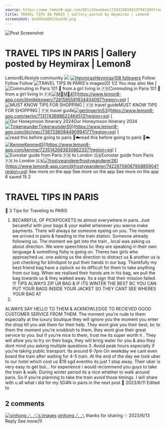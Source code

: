 ```yaml
---
source: https://www.lemon8-app.com/@blithewoman/7243338344237941249?region=sg
title: TRAVEL TIPS IN PARIS | Gallery posted by Heymirax | Lemon8
screenshot: bed90ab0023bad3d.png
---
```



![Post Screenshot](bed90ab0023bad3d.png)
# TRAVEL TIPS IN PARIS | Gallery posted by Heymirax | Lemon8
[](https://www.lemon8-app.com/feed/foryou?region=sg)
Lemon8Lifestyle community
[](https://www.lemon8-app.com/search/sug?region=sg)![](https://lemon8.onelink.me/FMQw?pid=website_direct&af_force_dp=false&af_dp=snssdk2657%3A%2F%2Farticle_detail_page%3Fgroup_id%3D7243338344237941249%26pid%3Dwebsite_direct&retargeting=true&ab_version=73512074&af_web_dp=https%3A%2F%2Fplay.google.com%2Fstore%2Fapps%2Fdetails%3Fid%3Dcom.bd.nproject&amp_extra=%7B%22seo_page_id%22%3A%22477048297399299429%22%2C%22traffic_type%22%3A%22website_direct%22%2C%22web_id%22%3A%227481730929053271559%22%2C%22enter_position%22%3A%22smart_banner%22%2C%22enter_page_id%22%3A%227243338344237941249%22%2C%22enter_page_type%22%3A%22article%22%7D)
[![Heymirax](https://p16-lemon8-sign-sg.tiktokcdn.com/user-avatar-alisg/abd267e86d86daf95c5b3bcff7e0adf6~tplv-sdweummd6v-shrink:120:0:q75.webp?lk3s=66c60501&source=feed_user&x-expires=1744588800&x-signature=xggEoqZTMM3XS49ljJeXe5FjNNE%3D)](https://www.lemon8-app.com/@blithewoman?region=sg)[Heymirax108 followers](https://www.lemon8-app.com/@blithewoman?region=sg)
Follow
Follow
Follow
![TRAVEL TIPS IN PARIS's images\(0\)](https://p16-lemon8-sign-sg.tiktokcdn.com/tos-alisg-v-a3e477-sg/2ecca844152d46b9b6fde9586ee9314d~tplv-sdweummd6v-wap-logo-v1:QGJsaXRoZXdvbWFu:1080:0.webp?lk3s=66c60501&source=wap_large_logo_image&x-expires=1744588800&x-signature=OLdF1%2BLAqi1r%2BUMmDqOBM3p6oj8%3D)
1/2
You may also like
[![Commuting in Paris 101 📌 from a girl living in 🇫🇷](https://p16-lemon8-sign-sg.tiktokcdn.com/tos-alisg-v-a3e477-sg/oschztFhehVQIkbScAygfC0NE62rEAM9ABMAjy~tplv-sdweummd6v-shrink:640:0:q50.webp?lk3s=66c60501&source=seo_middle_feed_list&x-expires=1773532800&x-signature=bN8TRlLIiDAhsxMKLzV%2FAmDxM%2BM%3D)Commuting in Paris 101 📌 from a girl living in 🇫🇷[![M🐹](https://p16-lemon8-sign-sg.tiktokcdn.com/user-avatar-alisg/22841b927145faaa47200d610badc62f~tplv-sdweummd6v-shrink:120:0:q75.jpeg?lk3s=66c60501&source=feed_user&x-expires=1744588800&x-signature=agmEW1sci7ATer6HhcTuUIuKcFU%3D)M🐹41](https://www.lemon8-app.com/@mikkkowen?region=sg)](https://www.lemon8-app.com/@mikkkowen/7281595581934404097?region=sg)
[![MUST KNOW TIPS FOR SHOPPING | 🇫🇷 travel guide](https://p16-lemon8-sign-sg.tiktokcdn.com/tos-alisg-v-a3e477-sg/e70b0b7337364bddacb3b83455b7664e~tplv-sdweummd6v-shrink:640:0:q50.webp?lk3s=66c60501&source=seo_middle_feed_list&x-expires=1773532800&x-signature=5SH9naijRl5ueSNJbryY3GnE%2Fvg%3D)MUST KNOW TIPS FOR SHOPPING | 🇫🇷 travel guide[![gerlin](https://p16-lemon8-sign-sg.tiktokcdn.com/user-avatar-alisg/6f04202a7bd931043bd772c8d7e8c02c~tplv-sdweummd6v-shrink:120:0:q75.jpeg?lk3s=66c60501&source=feed_user&x-expires=1744588800&x-signature=QY8lyuGPxvqyvTuNbaqirA2xDQs%3D)gerlin53](https://www.lemon8-app.com/gerlin?region=sg)](https://www.lemon8-app.com/gerlin/7131743698622464513?region=sg)
[![Our Honeymoon Itinerary 2024](https://p16-lemon8-sign-sg.tiktokcdn.com/tos-alisg-v-a3e477-sg/oUsOAGPIQALBGMZe2Ai8DAYeEB2RfTJ8IQeJAw~tplv-sdweummd6v-shrink:640:0:q50.webp?lk3s=66c60501&source=seo_middle_feed_list&x-expires=1773532800&x-signature=dzPFY%2B1OctCHCAQHpLKDm4H%2BtF0%3D)Our Honeymoon Itinerary 2024[![Tinkerwunder](https://p16-lemon8-sign-sg.tiktokcdn.com/user-avatar-alisg/9045c137b081e08f83efae59b86a88c5~tplv-sdweummd6v-shrink:120:0:q75.jpeg?lk3s=66c60501&source=feed_user&x-expires=1744588800&x-signature=EEWruftxhIPp7jXFfGrSE3C2YnY%3D)Tinkerwunder50](https://www.lemon8-app.com/@cjyjec?region=sg)](https://www.lemon8-app.com/@cjyjec/7367336084490994177?region=sg)
[![read this before going to paris 🧳☁️](https://p16-lemon8-sign-sg.tiktokcdn.com/tos-alisg-v-a3e477-sg/0887eb1fb43e43939e44f1fc283c2c5b~tplv-sdweummd6v-shrink:640:0:q50.webp?lk3s=66c60501&source=seo_middle_feed_list&x-expires=1773532800&x-signature=9WXUSsZuMooBMuTFh%2FM7Mk0Cgaw%3D)read this before going to paris 🧳☁️[![Kenme](https://p16-lemon8-sign-sg.tiktokcdn.com/user-avatar-alisg/7a07f6e810a49204b195f8c6cfc5bd1a~tplv-sdweummd6v-shrink:120:0:q75.jpeg?lk3s=66c60501&source=feed_user&x-expires=1744588800&x-signature=lOikPn3eelRT5%2FDFAAxLBM95jj0%3D)Kenme45](https://www.lemon8-app.com/kenme?region=sg)](https://www.lemon8-app.com/kenme/7235142683830862337?region=sg)
[![Eurostar guide from Paris 🇫🇷 to London 🇬🇧](https://p16-lemon8-sign-sg.tiktokcdn.com/tos-alisg-v-a3e477-sg/oIXCZBggfEEOEzAkAB2z0bCumiBQieAzwUAIh0~tplv-sdweummd6v-shrink:640:0:q50.webp?lk3s=66c60501&source=seo_middle_feed_list&x-expires=1773532800&x-signature=S%2F3XkB0kOKsy1TQUl7nVrHSWXh8%3D)Eurostar guide from Paris 🇫🇷 to London 🇬🇧[![frostywanderer](https://p16-lemon8-sign-sg.tiktokcdn.com/user-avatar-alisg/25f0da99d30cde753cf321dfaf205dc8~tplv-sdweummd6v-shrink:120:0:q75.jpeg?lk3s=66c60501&source=feed_user&x-expires=1744588800&x-signature=KYAYxGzUCVwWaZMdeA4XNLrSAiA%3D)frostywanderer26](https://www.lemon8-app.com/@frostywanderer?region=sg)](https://www.lemon8-app.com/@frostywanderer/7422670606790885904?region=sg)
See more on the app
See more on the app
See more on the app
6 saved
15
2
# TRAVEL TIPS IN PARIS
📌 3 Tips for Traveling to PARIS 
1. BECAREFUL OF PICKPOCKETS 
its almost everywhere in paris. Just becareful with your bags & your wallet whenever you wanna make payments. There will always be someone eyeing on you. 
The moment we arrived in paris & heading to the train station. Someone already following us. The moment we get into the train , local was asking us about direction. 
We were speechless bc they are speaking in their own language & something fishy is going on. 
Theres two girls who approached us. 
one asking us the direction to distract us & another us is just checking for blindspot to put their hands in our bag. 
Thankfully my best friend bag have a ziplock so its difficult for them to take anything from our bag. 
When we realised their hands are in his bag, we pull the bag towards us & they walked away. Its a sign that their mission failed. 
!!! TIPS ALWAYS ZIP UR BAG & IF ITS WINTER THE BEST BC YOU CAN PUT YOUR BAGS INSIDE YOUR JACKET SO THEY CANT SEE WHERES YOUR BAG AT 
2. 
ALWAYS SAY HELLO TO THEM & ACKNOWLEDGE TO RECIEVED GOOD CUSTOMER SERVICE FROM THEM.
The moment you’re rude to them especially at the luxury boutique they will ignore you the moment you enter the shop till you ask them for their help. 
They wont give you their best, bc to them the moment you’re snobbish to them, they wont give their great service to you. 
but if you’re nice to them, trust me its super worth it . They will allow you to try on their bags, they will bring water for you & also they dont mind you asking multiple questions 
3. Avoid peak hours especially if you’re taking public transport. 
Its around 6-7pm On weekday we cant even board the train after waiting for 4-5 train. At the end of the day we took uber to our hotel which cost us $19 sgd eventho its just 1 stop away. Their uber is very easy to get but… 
for experience i would recommend you guys to take the train & walk. During winter period its a nice whether to walk around paris. 
So if you’re planning to take the train avoid those timings. 
I will share with u all what i did for my 5D4N in paris in the next post 💓
2023/6/11 Edited to
## 2 comments
[![xinhong ₍ᐢ. .ᐢ₎'s images](https://p16-lemon8-sign-sg.tiktokcdn.com/user-avatar-alisg/12edbd3a28c372dd8ab10780f23dedb1~tplv-sdweummd6v-shrink:1200:0:q75.webp?lk3s=d32e6450&source=ui_avatar&x-expires=1744588800&x-signature=sK3ST%2FYxZOr3vZ5Zbg1b9Arai%2F0%3D)](https://www.lemon8-app.com/@xinhxng?region=sg)
[xinhong ₍ᐢ. .ᐢ₎](https://www.lemon8-app.com/@xinhxng?region=sg)
thanks for sharing ✨
2023/6/13
Reply
See more(1)
#
